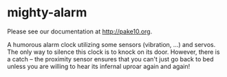 # mighty-alarm

Please see our documentation at http://pake10.org.

A humorous alarm clock utilizing some sensors (vibration, ...) and servos.
The only way to silence this clock is to knock on its door. However, there is a catch – the proximity sensor ensures that you can't just go back to bed unless you are willing to hear its infernal uproar again and again!
